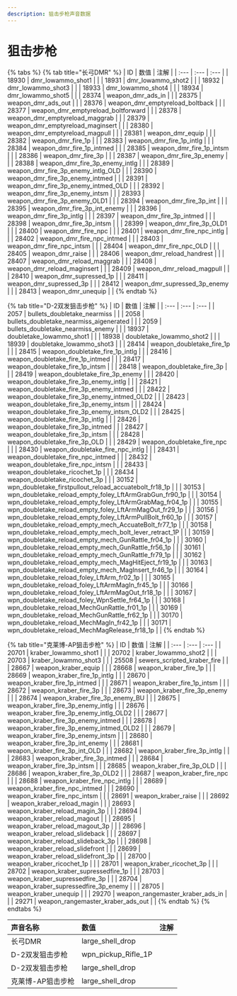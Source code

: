 ```yaml
---
description: 狙击步枪声音数据
---
```


# 狙击步枪

{% tabs %}
{% tab title="长弓DMR" %}
| ID | 数值 | 注解 |
| :--- | :--- | :--- |
| 18930 | dmr\_lowammo\_shot1 |  |
| 18931 | dmr\_lowammo\_shot2 |  |
| 18932 | dmr\_lowammo\_shot3 |  |
| 18933 | dmr\_lowammo\_shot4 |  |
| 18934 | dmr\_lowammo\_shot5 |  |
| 28374 | weapon\_dmr\_ads\_in |  |
| 28375 | weapon\_dmr\_ads\_out |  |
| 28376 | weapon\_dmr\_emptyreload\_boltback |  |
| 28377 | weapon\_dmr\_emptyreload\_boltforward |  |
| 28378 | weapon\_dmr\_emptyreload\_maggrab |  |
| 28379 | weapon\_dmr\_emptyreload\_maginsert |  |
| 28380 | weapon\_dmr\_emptyreload\_magpull |  |
| 28381 | weapon\_dmr\_equip |  |
| 28382 | weapon\_dmr\_fire\_1p |  |
| 28383 | weapon\_dmr\_fire\_1p\_intlg |  |
| 28384 | weapon\_dmr\_fire\_1p\_intmed |  |
| 28385 | weapon\_dmr\_fire\_1p\_intsm |  |
| 28386 | weapon\_dmr\_fire\_3p |  |
| 28387 | weapon\_dmr\_fire\_3p\_enemy |  |
| 28388 | weapon\_dmr\_fire\_3p\_enemy\_intlg |  |
| 28389 | weapon\_dmr\_fire\_3p\_enemy\_intlg\_OLD |  |
| 28390 | weapon\_dmr\_fire\_3p\_enemy\_intmed |  |
| 28391 | weapon\_dmr\_fire\_3p\_enemy\_intmed\_OLD |  |
| 28392 | weapon\_dmr\_fire\_3p\_enemy\_intsm |  |
| 28393 | weapon\_dmr\_fire\_3p\_enemy\_OLD1 |  |
| 28394 | weapon\_dmr\_fire\_3p\_int |  |
| 28395 | weapon\_dmr\_fire\_3p\_int\_enemy |  |
| 28396 | weapon\_dmr\_fire\_3p\_intlg |  |
| 28397 | weapon\_dmr\_fire\_3p\_intmed |  |
| 28398 | weapon\_dmr\_fire\_3p\_intsm |  |
| 28399 | weapon\_dmr\_fire\_3p\_OLD1 |  |
| 28400 | weapon\_dmr\_fire\_npc |  |
| 28401 | weapon\_dmr\_fire\_npc\_intlg |  |
| 28402 | weapon\_dmr\_fire\_npc\_intmed |  |
| 28403 | weapon\_dmr\_fire\_npc\_intsm |  |
| 28404 | weapon\_dmr\_fire\_npc\_OLD |  |
| 28405 | weapon\_dmr\_raise |  |
| 28406 | weapon\_dmr\_reload\_handrest |  |
| 28407 | weapon\_dmr\_reload\_maggrab |  |
| 28408 | weapon\_dmr\_reload\_maginsert |  |
| 28409 | weapon\_dmr\_reload\_magpull |  |
| 28410 | weapon\_dmr\_supressed\_1p |  |
| 28411 | weapon\_dmr\_supressed\_3p |  |
| 28412 | weapon\_dmr\_supressed\_3p\_enemy |  |
| 28413 | weapon\_dmr\_unequip |  |
{% endtab %}

{% tab title="D-2双发狙击步枪" %}
| ID | 数值 | 注解 |
| :--- | :--- | :--- |
| 2057 | bullets\_doubletake\_nearmiss |  |
| 2058 | bullets\_doubletake\_nearmiss\_aigenerated |  |
| 2059 | bullets\_doubletake\_nearmiss\_enemy |  |
| 18937 | doubletake\_lowammo\_shot1 |  |
| 18938 | doubletake\_lowammo\_shot2 |  |
| 18939 | doubletake\_lowammo\_shot3 |  |
| 28414 | weapon\_doubletake\_fire\_1p |  |
| 28415 | weapon\_doubletake\_fire\_1p\_intlg |  |
| 28416 | weapon\_doubletake\_fire\_1p\_intmed |  |
| 28417 | weapon\_doubletake\_fire\_1p\_intsm |  |
| 28418 | weapon\_doubletake\_fire\_3p |  |
| 28419 | weapon\_doubletake\_fire\_3p\_enemy |  |
| 28420 | weapon\_doubletake\_fire\_3p\_enemy\_intlg |  |
| 28421 | weapon\_doubletake\_fire\_3p\_enemy\_intmed |  |
| 28422 | weapon\_doubletake\_fire\_3p\_enemy\_intmed\_OLD2 |  |
| 28423 | weapon\_doubletake\_fire\_3p\_enemy\_intsm |  |
| 28424 | weapon\_doubletake\_fire\_3p\_enemy\_intsm\_OLD2 |  |
| 28425 | weapon\_doubletake\_fire\_3p\_intlg |  |
| 28426 | weapon\_doubletake\_fire\_3p\_intmed |  |
| 28427 | weapon\_doubletake\_fire\_3p\_intsm |  |
| 28428 | weapon\_doubletake\_fire\_3p\_OLD |  |
| 28429 | weapon\_doubletake\_fire\_npc |  |
| 28430 | weapon\_doubletake\_fire\_npc\_intlg |  |
| 28431 | weapon\_doubletake\_fire\_npc\_intmed |  |
| 28432 | weapon\_doubletake\_fire\_npc\_intsm |  |
| 28433 | weapon\_doubletake\_ricochet\_1p |  |
| 28434 | weapon\_doubletake\_ricochet\_3p |  |
| 30152 | wpn\_doubletake\_firstpullout\_reload\_accuatebolt\_fr18\_1p |  |
| 30153 | wpn\_doubletake\_reload\_empty\_foley\_LftArmGrabGun\_fr90\_1p |  |
| 30154 | wpn\_doubletake\_reload\_empty\_foley\_LftArmGrabMag\_fr04\_1p |  |
| 30155 | wpn\_doubletake\_reload\_empty\_foley\_LftArmMagOut\_fr29\_1p |  |
| 30156 | wpn\_doubletake\_reload\_empty\_foley\_LftArmPullBolt\_fr60\_1p |  |
| 30157 | wpn\_doubletake\_reload\_empty\_mech\_AccuateBolt\_fr77\_1p |  |
| 30158 | wpn\_doubletake\_reload\_empty\_mech\_bolt\_lever\_retract\_1P |  |
| 30159 | wpn\_doubletake\_reload\_empty\_mech\_GunRattle\_fr04\_1p |  |
| 30160 | wpn\_doubletake\_reload\_empty\_mech\_GunRattle\_fr56\_1p |  |
| 30161 | wpn\_doubletake\_reload\_empty\_mech\_GunRattle\_fr79\_1p |  |
| 30162 | wpn\_doubletake\_reload\_empty\_mech\_MagHitEject\_fr19\_1p |  |
| 30163 | wpn\_doubletake\_reload\_empty\_mech\_MagInsert\_fr46\_1p |  |
| 30164 | wpn\_doubletake\_reload\_foley\_LftArm\_fr02\_1p |  |
| 30165 | wpn\_doubletake\_reload\_foley\_LftArmMagIn\_fr45\_1p |  |
| 30166 | wpn\_doubletake\_reload\_foley\_LftArmMagOut\_fr18\_1p |  |
| 30167 | wpn\_doubletake\_reload\_foley\_WpnSettle\_fr64\_1p |  |
| 30168 | wpn\_doubletake\_reload\_MechGunRattle\_fr01\_1p |  |
| 30169 | wpn\_doubletake\_reload\_MechGunRattle\_fr62\_1p |  |
| 30170 | wpn\_doubletake\_reload\_MechMagIn\_fr42\_1p |  |
| 30171 | wpn\_doubletake\_reload\_MechMagRelease\_fr18\_1p |  |
{% endtab %}

{% tab title="克莱博-AP狙击步枪" %}
| ID | 数值 | 注解 |
| :--- | :--- | :--- |
| 20701 | kraber\_lowammo\_shot1 |  |
| 20702 | kraber\_lowammo\_shot2 |  |
| 20703 | kraber\_lowammo\_shot3 |  |
| 25508 | sewers\_scripted\_kraber\_fire |  |
| 28667 | weapon\_kraber\_equip |  |
| 28668 | weapon\_kraber\_fire\_1p |  |
| 28669 | weapon\_kraber\_fire\_1p\_intlg |  |
| 28670 | weapon\_kraber\_fire\_1p\_intmed |  |
| 28671 | weapon\_kraber\_fire\_1p\_intsm |  |
| 28672 | weapon\_kraber\_fire\_3p |  |
| 28673 | weapon\_kraber\_fire\_3p\_enemy |  |
| 28674 | weapon\_kraber\_fire\_3p\_enemy\_BU |  |
| 28675 | weapon\_kraber\_fire\_3p\_enemy\_intlg |  |
| 28676 | weapon\_kraber\_fire\_3p\_enemy\_intlg\_OLD2 |  |
| 28677 | weapon\_kraber\_fire\_3p\_enemy\_intmed |  |
| 28678 | weapon\_kraber\_fire\_3p\_enemy\_intmed\_OLD2 |  |
| 28679 | weapon\_kraber\_fire\_3p\_enemy\_intsm |  |
| 28680 | weapon\_kraber\_fire\_3p\_int\_enemy |  |
| 28681 | weapon\_kraber\_fire\_3p\_int\_OLD |  |
| 28682 | weapon\_kraber\_fire\_3p\_intlg |  |
| 28683 | weapon\_kraber\_fire\_3p\_intmed |  |
| 28684 | weapon\_kraber\_fire\_3p\_intsm |  |
| 28685 | weapon\_kraber\_fire\_3p\_OLD |  |
| 28686 | weapon\_kraber\_fire\_3p\_OLD2 |  |
| 28687 | weapon\_kraber\_fire\_npc |  |
| 28688 | weapon\_kraber\_fire\_npc\_intlg |  |
| 28689 | weapon\_kraber\_fire\_npc\_intmed |  |
| 28690 | weapon\_kraber\_fire\_npc\_intsm |  |
| 28691 | weapon\_kraber\_raise |  |
| 28692 | weapon\_kraber\_reload\_magin |  |
| 28693 | weapon\_kraber\_reload\_magin\_3p |  |
| 28694 | weapon\_kraber\_reload\_magout |  |
| 28695 | weapon\_kraber\_reload\_magout\_3p |  |
| 28696 | weapon\_kraber\_reload\_slideback |  |
| 28697 | weapon\_kraber\_reload\_slideback\_3p |  |
| 28698 | weapon\_kraber\_reload\_slidefront |  |
| 28699 | weapon\_kraber\_reload\_slidefront\_3p |  |
| 28700 | weapon\_kraber\_ricochet\_1p |  |
| 28701 | weapon\_kraber\_ricochet\_3p |  |
| 28702 | weapon\_kraber\_supressedfire\_1p |  |
| 28703 | weapon\_kraber\_supressedfire\_3p |  |
| 28704 | weapon\_kraber\_supressedfire\_3p\_enemy |  |
| 28705 | weapon\_kraber\_unequip |  |
| 29270 | weapon\_rangemaster\_kraber\_ads\_in |  |
| 29271 | weapon\_rangemaster\_kraber\_ads\_out |  |
{% endtab %}
{% endtabs %}

| 声音名称 | 数值 | 注解 |
| :--- | :--- | :--- |
| 长弓DMR | large\_shell\_drop |  |
| D-2双发狙击步枪 | wpn\_pickup\_Rifle\_1P |  |
| D-2双发狙击步枪 | large\_shell\_drop |  |
| 克莱博-AP狙击步枪 | large\_shell\_drop |  |

